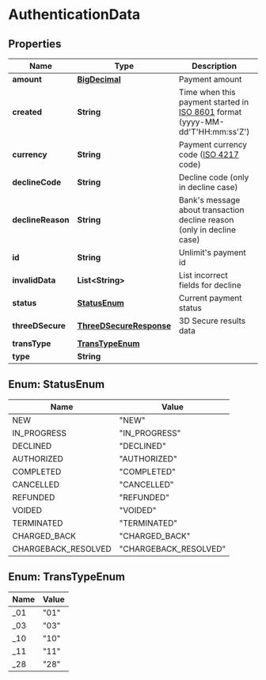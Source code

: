 
# AuthenticationData

## Properties
Name | Type | Description | Notes
------------ | ------------- | ------------- | -------------
**amount** | [**BigDecimal**](BigDecimal.md) | Payment amount |  [optional]
**created** | **String** | Time when this payment started in [ISO 8601](https://en.wikipedia.org/wiki/ISO_8601) format (yyyy-MM-dd&#39;T&#39;HH:mm:ss&#39;Z&#39;) |  [optional]
**currency** | **String** | Payment currency code ([ISO 4217](https://en.wikipedia.org/wiki/ISO_4217) code) |  [optional]
**declineCode** | **String** | Decline code (only in decline case) |  [optional]
**declineReason** | **String** | Bank&#39;s message about transaction decline reason (only in decline case) |  [optional]
**id** | **String** | Unlimit&#39;s payment id |  [optional]
**invalidData** | **List&lt;String&gt;** | List incorrect fields for decline |  [optional]
**status** | [**StatusEnum**](#StatusEnum) | Current payment status |  [optional]
**threeDSecure** | [**ThreeDSecureResponse**](ThreeDSecureResponse.md) | 3D Secure results data |  [optional]
**transType** | [**TransTypeEnum**](#TransTypeEnum) |  |  [optional]
**type** | **String** |  |  [optional]


<a name="StatusEnum"></a>
## Enum: StatusEnum
Name | Value
---- | -----
NEW | &quot;NEW&quot;
IN_PROGRESS | &quot;IN_PROGRESS&quot;
DECLINED | &quot;DECLINED&quot;
AUTHORIZED | &quot;AUTHORIZED&quot;
COMPLETED | &quot;COMPLETED&quot;
CANCELLED | &quot;CANCELLED&quot;
REFUNDED | &quot;REFUNDED&quot;
VOIDED | &quot;VOIDED&quot;
TERMINATED | &quot;TERMINATED&quot;
CHARGED_BACK | &quot;CHARGED_BACK&quot;
CHARGEBACK_RESOLVED | &quot;CHARGEBACK_RESOLVED&quot;


<a name="TransTypeEnum"></a>
## Enum: TransTypeEnum
Name | Value
---- | -----
_01 | &quot;01&quot;
_03 | &quot;03&quot;
_10 | &quot;10&quot;
_11 | &quot;11&quot;
_28 | &quot;28&quot;



